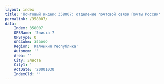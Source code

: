```yaml
---
layout: index
title: 'Почтовый индекс 358007: отделение почтовой связи Почты России'
permalink: /358007/
data:
    Index: 358007
    OPSName: 'Элиста 7'
    OPSType: О
    OPSSubm: 358099
    Region: 'Калмыкия Республика'
    Autonom: ''
    Area: ''
    City: Элиста
    City1: ''
    ActDate: '20001030'
    IndexOld: ''
---
```


